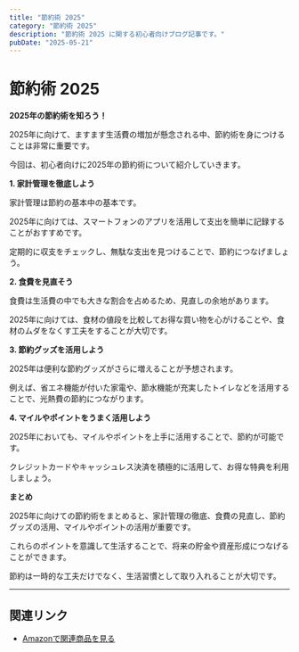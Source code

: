 ```yaml
---
title: "節約術 2025"
category: "節約術 2025"
description: "節約術 2025 に関する初心者向けブログ記事です。"
pubDate: "2025-05-21"
---
```


# 節約術 2025

**2025年の節約術を知ろう！**

2025年に向けて、ますます生活費の増加が懸念される中、節約術を身につけることは非常に重要です。

今回は、初心者向けに2025年の節約術について紹介していきます。



**1. 家計管理を徹底しよう**

家計管理は節約の基本中の基本です。

2025年に向けては、スマートフォンのアプリを活用して支出を簡単に記録することがおすすめです。

定期的に収支をチェックし、無駄な支出を見つけることで、節約につなげましょう。



**2. 食費を見直そう**

食費は生活費の中でも大きな割合を占めるため、見直しの余地があります。

2025年に向けては、食材の値段を比較してお得な買い物を心がけることや、食材のムダをなくす工夫をすることが大切です。



**3. 節約グッズを活用しよう**

2025年は便利な節約グッズがさらに増えることが予想されます。

例えば、省エネ機能が付いた家電や、節水機能が充実したトイレなどを活用することで、光熱費の節約につながります。



**4. マイルやポイントをうまく活用しよう**

2025年においても、マイルやポイントを上手に活用することで、節約が可能です。

クレジットカードやキャッシュレス決済を積極的に活用して、お得な特典を利用しましょう。



**まとめ**

2025年に向けての節約術をまとめると、家計管理の徹底、食費の見直し、節約グッズの活用、マイルやポイントの活用が重要です。

これらのポイントを意識して生活することで、将来の貯金や資産形成につなげることができます。

節約は一時的な工夫だけでなく、生活習慣として取り入れることが大切です。



---

## 関連リンク

- [Amazonで関連商品を見る](https://www.amazon.co.jp/s?k=%E7%AF%80%E7%B4%84%E8%A1%93+2025&tag=autowritehubai-22)
